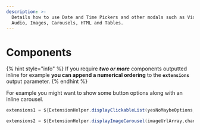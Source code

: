 ```yaml
---
description: >-
  Details how to use Date and Time Pickers and other modals such as Video,
  Audio, Images, Carousels, HTML and Tables.
---
```


# Components

{% hint style="info" %}
If you require _**two or more**_ components outputted inline for example **you can append a numerical ordering** to the **`extensions`** output parameter. 
{% endhint %}

For example you might want to show some button options along with an inline carousel.

```groovy
extensions1 = ${ExtensionHelper.displayClickableList(yesNoMaybeOptions,channel)}
```

```groovy
extensions2 = ${ExtensionHelper.displayImageCarousel(imageUrlArray,channel)}
```



